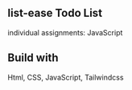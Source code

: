 ## list-ease Todo List
individual assignments: JavaScript 

## Build with
Html, CSS, JavaScript, Tailwindcss
